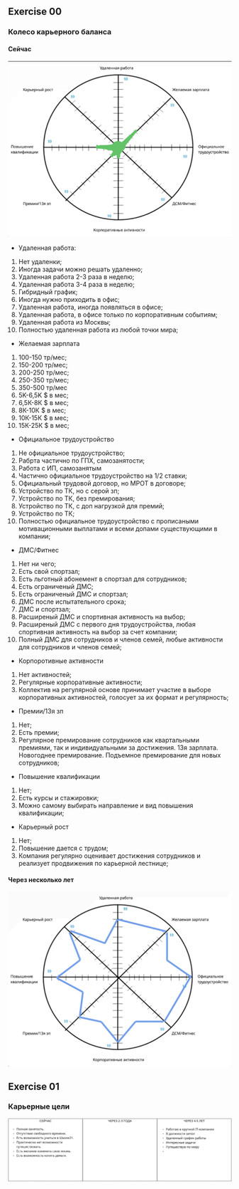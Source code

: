 ## Exercise 00
### Колесо карьерного баланса

#### Сейчас 

  ![NOW](img/NOW.png)

  - Удаленная работа:

  1. Нет удаленки;
  2. Иногда задачи можно решать удаленно;
  3. Удаленная работа 2-3 раза в неделю;
  4. Удаленная работа 3-4 раза в неделю;
  5. Гибридный график;
  6. Иногда нужно приходить в офис;
  7. Удаленная работа, иногда появляться в офисе;
  8. Удаленная работа, в офисе только по корпоративным событиям;
  9. Удаленная работа из Москвы;
  10. Полностью удаленная работа из любой точки мира;

  - Желаемая зарплата

  1. 100-150 тр/мес;
  2. 150-200 тр/мес;
  3. 200-250 тр/мес;
  4. 250-350 тр/мес;
  5. 350-500 тр/мес
  6. 5K-6,5K $ в мес;
  7. 6,5К-8К $ в мес;
  8. 8К-10К $ в мес;
  9. 10К-15К $ в мес;
  10. 15К-25К $ в мес;

  - Официальное трудоустройство

  1. Не официальное трудоустройство;
  2. Рабрта частично по ГПХ, самозанятости;
  3. Работа с ИП, самозанятым
  4. Частично официальное трудоустройство на 1/2 ставки;
  5. Официальный трудовой договор, но МРОТ в договоре;
  6. Устройство по ТК, но с серой зп;
  7. Устройство по ТК, без премирования;
  8. Устройство по ТК, с доп нагрузкой для премий;
  9. Устройство по ТК;
  10. Полностью официальное трудоустройство с прописаными мотивационными выплатами и всеми допами существующими в компании;

  - ДМС/Фитнес

  1. Нет ни чего;
  2. Есть свой спортзал;
  3. Есть льготный абонемент в спортзал для сотрудников;
  4. Есть ограниченый ДМC;
  5. Есть ограниченый ДМС и спортзал;
  6. ДМС после испытательного срока;
  7. ДМС и спортзал;
  8. Расширеный ДМС и спортивная активность на выбор;
  9. Расширеный ДМС с первого дня трудоустройства, любая спортивная активность на выбор за счет компании;
  10. Полный ДМС для сотрудников и членов семей, любые активности для сотрудников и членов семей;

  - Корпоротивные активности

  1. Нет активностей;
  5. Регулярные корпоративные активности;
  10. Коллектив на регулярной основе принимает участие в выборе корпоративных активностей, голосует за их формат и регулярность;

  -  Премии/13я зп

  1. Нет;
  5. Есть премии;
  10. Регулярное премирование сотрудников как квартальными премиями, так и индивидуальными за достижения. 13я зарплата. Новогоднее премирование. Подъемное премирование для новых сотрудников;

  - Повышение квалификации

  1. Нет;
  5. Есть курсы и стажировки;
  10. Можно самому выбирать направление и вид повышения квалификации;

  - Карьерный рост

  1. Нет;
  5. Повышение дается с трудом;
  10. Компания регулярно оценивает достижения сотрудников и реализует продвижения по карьерной лестнице;

#### Через несколько лет

  ![FUTURE](img/FUTURE.png)

## Exercise 01
### Карьерные цели

  ![GOALS](img/GOALS.png)

